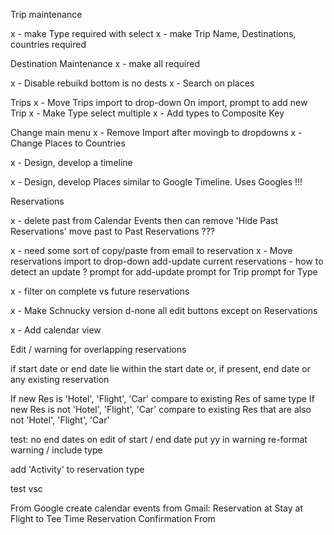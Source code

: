 
    

Trip maintenance

  x - make Type required with select
  x - make Trip Name, Destinations, countries required

Destination Maintenance
 x -  make all required

x - Disable rebuikd bottom is no dests
x - Search on places

Trips
  x - Move Trips import to drop-down
  On import, prompt to add new Trip
  x - Make Type select multiple
  x - Add types to Composite Key

Change main menu
  x - Remove Import after movingb to dropdowns
  x - Change Places to Countries

x - Design, develop a timeline

x - Design, develop Places similar to Google Timeline.  Uses Googles !!!

Reservations

  x - delete past from Calendar Events
    then can remove 'Hide Past Reservations'
  move past to Past Reservations ???

  x - need some sort of copy/paste from email to reservation
  x - Move reservations import to drop-down
    add-update current reservations - how to detect an update ?
    prompt for add-update
    prompt for Trip
    prompt for Type

  x - filter on complete vs future reservations

x - Make Schnucky version
  d-none all edit buttons except on Reservations

x - Add calendar view

Edit / warning for overlapping reservations

  if start date or end date lie within the start date or, if present, end date or any existing reservation

  If new Res is 'Hotel', 'Flight', 'Car' compare to existing Res of same type
  If new Res is not 'Hotel', 'Flight', 'Car' compare to existing Res that are also not 'Hotel', 'Flight', 'Car'

  test:
    no end dates on edit of start / end date
    put yy in warning
    re-format warning / include type

add 'Activity' to reservation type

test vsc


From Google create calendar events from Gmail:
  Reservation at 
  Stay at 
  Flight to 
  Tee Time Reservation Confirmation
  From 

